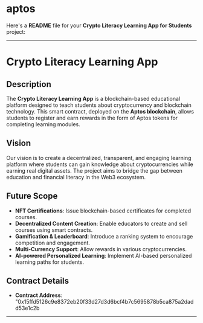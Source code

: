 # aptos
Here's a **README** file for your **Crypto Literacy Learning App for Students** project:  

---

# Crypto Literacy Learning App  

## Description  
The **Crypto Literacy Learning App** is a blockchain-based educational platform designed to teach students about cryptocurrency and blockchain technology. This smart contract, deployed on the **Aptos blockchain**, allows students to register and earn rewards in the form of Aptos tokens for completing learning modules.  

## Vision  
Our vision is to create a decentralized, transparent, and engaging learning platform where students can gain knowledge about cryptocurrencies while earning real digital assets. The project aims to bridge the gap between education and financial literacy in the Web3 ecosystem.  

## Future Scope  
- **NFT Certifications**: Issue blockchain-based certificates for completed courses.  
- **Decentralized Content Creation**: Enable educators to create and sell courses using smart contracts.  
- **Gamification & Leaderboard**: Introduce a ranking system to encourage competition and engagement.  
- **Multi-Currency Support**: Allow rewards in various cryptocurrencies.  
- **AI-powered Personalized Learning**: Implement AI-based personalized learning paths for students.  

## Contract Details  
- **Contract Address**: "0x15ffd5126c9e8372eb20f33d27d3d6bcf4b7c5695878b5ca875a2dadd53e1c2b  

---
